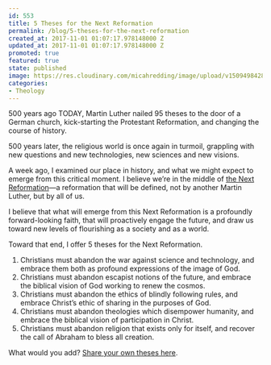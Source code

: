 ```yaml
---
id: 553
title: 5 Theses for the Next Reformation
permalink: /blog/5-theses-for-the-next-reformation
created_at: 2017-11-01 01:07:17.978148000 Z
updated_at: 2017-11-01 01:07:17.978148000 Z
promoted: true
featured: true
state: published
image: https://res.cloudinary.com/micahredding/image/upload/v1509498428/iknescrxrfpy2x01yaor.jpg
categories:
- Theology
---
```

500 years ago TODAY, Martin Luther nailed 95 theses to the door of a German church, kick-starting the Protestant Reformation, and changing the course of history.

500 years later, the religious world is once again in turmoil, grappling with new questions and new technologies, new sciences and new visions. 

A week ago, I examined our place in history, and what we might expect to emerge from this critical moment. I believe we’re in the middle of [the Next Reformation](http://micahredding.com/blog/christian-transhumanism-is-the-next-reformation)—a reformation that will be defined, not by another Martin Luther, but by all of us.

I believe that what will emerge from this Next Reformation is a profoundly forward-looking faith, that will proactively engage the future, and draw us toward new levels of flourishing as a society and as a world.

Toward that end, I offer 5 theses for the Next Reformation.

1. Christians must abandon the war against science and technology, and embrace them both as profound expressions of the image of God.
2. Christians must abandon escapist notions of the future, and embrace the biblical vision of God working to renew the cosmos.
3. Christians must abandon the ethics of blindly following rules, and embrace Christ’s ethic of sharing in the purposes of God.
4. Christians must abandon theologies which disempower humanity, and embrace the biblical vision of participation in Christ.
5. Christians must abandon religion that exists only for itself, and recover the call of Abraham to bless all creation.

What would you add? [Share your own theses here](http://www.nail-your-theses.com/).
